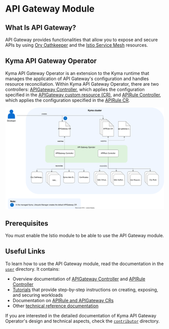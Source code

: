 # API Gateway Module

## What Is API Gateway?

API Gateway provides functionalities that allow you to expose and secure APIs by using [Ory Oathkeeper](https://www.ory.sh/docs/oathkeeper) and the [Istio Service Mesh](https://istio.io/) resources.

## Kyma API Gateway Operator

Kyma API Gateway Operator is an extension to the Kyma runtime that manages the application of API Gateway's configuration and handles resource reconciliation. Within Kyma API Gateway Operator, there are two controllers: [APIGateway Controller](./00-10-overview-api-gateway-controller.md), which applies the configuration specified in the [APIGateway custom resource (CR)](./custom-resources/apigateway/), and [APIRule Controller](./00-20-overview-api-rule-controller.md), which applies the configuration specified in the [APIRule CR](./custom-resources/apirule/).


![Kyma API Gateway Operator Overview](../assets/operator-overview.svg)

## Prerequisites

You must enable the Istio module to be able to use the API Gateway module.

## Useful Links

To learn how to use the API Gateway module, read the documentation in the [`user`](../user/) directory. It contains:
- Overview documentation of [APIGateway Controller](./00-10-overview-api-gateway-controller.md) and [APIRule Controller](./00-20-overview-api-rule-controller.md)
- [Tutorials](./tutorials/) that provide step-by-step instructions on creating, exposing, and securing workloads
- Documentation on [APIRule and APIGateway CRs](./custom-resources/)
- Other [technical reference documentation](./technical-reference/)

If you are interested in the detailed documentation of Kyma API Gateway Operator's design and technical aspects, check the [`contributor`](https://github.com/kyma-project/api-gateway/tree/main/docs/contributor) directory.